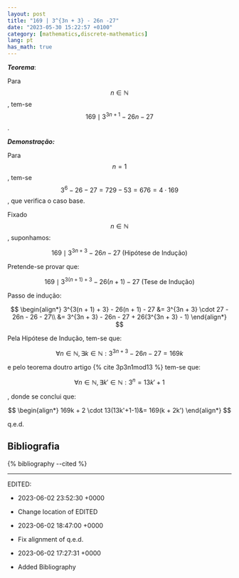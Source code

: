 ```yaml
---
layout: post
title: "169 | 3^{3n + 3} - 26n -27"
date: "2023-05-30 15:22:57 +0100"
category: [mathematics,discrete-mathematics]
lang: pt
has_math: true
---
```


***Teorema***:

Para $$n \in \mathbb{N}$$, tem-se $$169 \mid 3^{3n + 1} - 26n - 27$$.

***Demonstração:***

Para $$n = 1$$, tem-se $$ 3^6 - 26 - 27 = 729 - 53 = 676 = 4 \cdot 169$$,
que verifica o caso base.

Fixado $$n \in \mathbb{N}$$, suponhamos:

$$169 \mid 3^{3n + 3} - 26n - 27 \text{ (Hipótese de Indução)}$$

Pretende-se provar que:

$$169 \mid 3^{3(n + 1) + 3} - 26(n + 1) - 27 \text{ (Tese de Indução)}$$

Passo de indução:

$$
\begin{align*}
3^{3(n + 1) + 3} - 26(n + 1) - 27 &= 3^{3n + 3} \cdot 27 - 26n - 26 - 27\\
&= 3^{3n + 3} - 26n - 27 + 26(3^{3n + 3} - 1)
\end{align*}
$$

Pela Hipótese de Indução, tem-se que:

$$\forall n \in \mathbb{N}, \exists k \in \mathbb{N}:
3^{3n + 3} - 26n - 27 = 169k$$

e pelo teorema doutro artigo {% cite 3p3n1mod13 %}
tem-se que:

$$ \forall n \in \mathbb{N}, \exists k' \in \mathbb{N}: 3^n = 13k' + 1$$

, donde se conclui que:

$$
\begin{align*}
169k + 2 \cdot 13(13k'+1-1)&= 169(k + 2k')
\end{align*}
$$

q.e.d.

## Bibliografia

{% bibliography --cited %}


---

EDITED:
- 2023-06-02 23:52:30 +0000
 + Change location of EDITED
- 2023-06-02 18:47:00 +0000
 + Fix alignment of q.e.d.
- 2023-06-02 17:27:31 +0000
 + Added Bibliography

